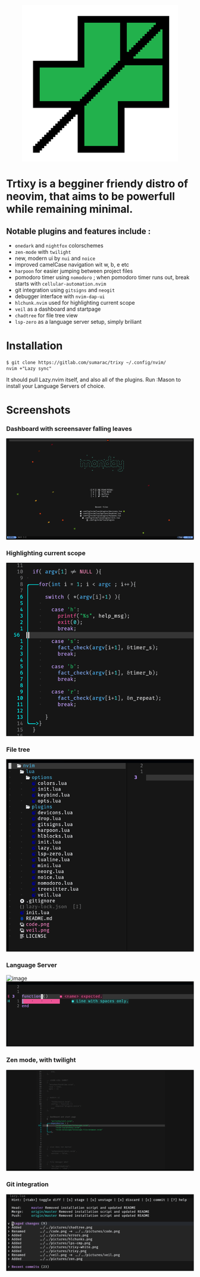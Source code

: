 
<p align="center">
  <img src="pictures/trixy.png" />
</p>





# Trtixy is a begginer friendy distro of neovim, that aims to be powerfull while remaining minimal.


## Notable plugins and features include :
- `onedark` and `nightfox` colorschemes
- `zen-mode` with `twilight`
- new, modern ui by `nui` and `noice`
- improved camelCase navigation wit w, b, e etc
- `harpoon` for easier jumping between project files
- pomodoro timer using `nomodoro` ; when pomodoro timer runs out, break starts with `cellular-automation.nvim`
- git integration using `gitsigns` and `neogit`
- debugger interface with `nvim-dap-ui`
- `hlchunk.nvim` used for highlighting current scope
- `veil` as a dashboard and startpage
- `chadtree` for file tree view
- `lsp-zero` as a language server setup, simply briliant


# Installation
```
$ git clone https://gitlab.com/sumarac/trixy ~/.config/nvim/
nvim +"Lazy sync"
```
It should pull Lazy.nvim itself, and also all of the plugins. Run :Mason to install your Language Servers of choice.





# Screenshots

### Dashboard with screensaver falling leaves
![image](pictures/veil.png)

### Highlighting current scope
![image](pictures/hlchunks.png)

### File tree
![image](pictures/chadtree.png)

### Language Server
![image](pictures/lsp-cmp.png)
![image](pictures/errors.png)

### Zen mode, with twilight
![image](pictures/zen.png)

### Git integration
![image](pictures/git.png)

